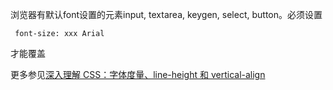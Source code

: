 浏览器有默认font设置的元素input, textarea, keygen, select, button。必须设置
```
 font-size: xxx Arial

```
才能覆盖

更多参见[深入理解 CSS：字体度量、line-height 和 vertical-align](https://zhuanlan.zhihu.com/p/25808995)